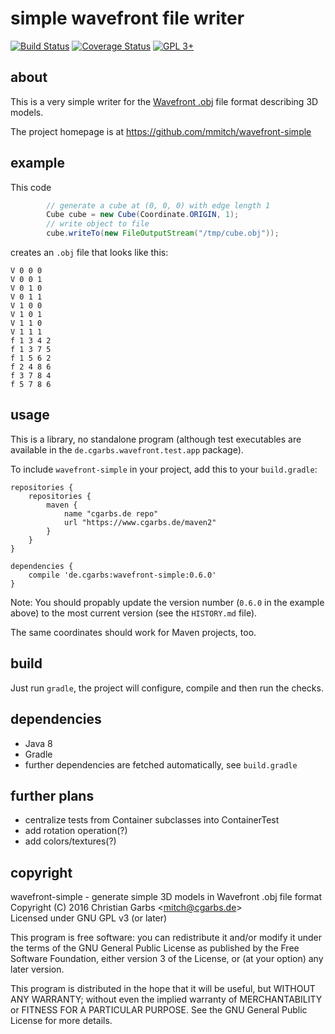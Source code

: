 simple wavefront file writer
============================

[![Build Status](https://travis-ci.org/mmitch/wavefront-simple.svg?branch=master)](https://travis-ci.org/mmitch/wavefront-simple)
[![Coverage Status](https://codecov.io/github/mmitch/wavefront-simple/coverage.svg?branch=master)](https://codecov.io/github/mmitch/wavefront-simple?branch=master)
[![GPL 3+](https://img.shields.io/badge/license-GPL%203%2B-blue.svg)](http://www.gnu.org/licenses/gpl-3.0-standalone.html)


about
-----

This is a very simple writer for the
[Wavefront .obj](https://en.wikipedia.org/wiki/Wavefront_.obj_file)
file format describing 3D models.

The project homepage is at https://github.com/mmitch/wavefront-simple


example
-------

This code
```java
		// generate a cube at (0, 0, 0) with edge length 1
		Cube cube = new Cube(Coordinate.ORIGIN, 1);
		// write object to file
		cube.writeTo(new FileOutputStream("/tmp/cube.obj"));
```
creates an `.obj` file that looks like this:
```
V 0 0 0
V 0 0 1
V 0 1 0
V 0 1 1
V 1 0 0
V 1 0 1
V 1 1 0
V 1 1 1
f 1 3 4 2
f 1 3 7 5
f 1 5 6 2
f 2 4 8 6
f 3 7 8 4
f 5 7 8 6
```


usage
-----

This is a library, no standalone program (although test executables
are available in the ``de.cgarbs.wavefront.test.app`` package).

To include ``wavefront-simple`` in your project, add this to your
``build.gradle``:

```Gradle
repositories {
    repositories {
        maven {
			name "cgarbs.de repo"
			url "https://www.cgarbs.de/maven2"
		}
	}
}

dependencies {
	compile 'de.cgarbs:wavefront-simple:0.6.0'
}
```

Note: You should propably update the version number (``0.6.0`` in the
example above) to the most current version (see the ``HISTORY.md`` file).

The same coordinates should work for Maven projects, too.


build
-----

Just run ``gradle``, the project will configure, compile and then run the checks.



dependencies
------------

 - Java 8
 - Gradle
 - further dependencies are fetched automatically, see ``build.gradle``


further plans
-------------

 - centralize tests from Container subclasses into ContainerTest
 - add rotation operation(?)
 - add colors/textures(?)
 

copyright
---------

wavefront-simple - generate simple 3D models in Wavefront .obj file format  
Copyright (C) 2016  Christian Garbs <<mitch@cgarbs.de>>  
Licensed under GNU GPL v3 (or later)

This program is free software: you can redistribute it and/or modify
it under the terms of the GNU General Public License as published by
the Free Software Foundation, either version 3 of the License, or
(at your option) any later version.

This program is distributed in the hope that it will be useful,
but WITHOUT ANY WARRANTY; without even the implied warranty of
MERCHANTABILITY or FITNESS FOR A PARTICULAR PURPOSE.  See the
GNU General Public License for more details.
